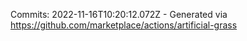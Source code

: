 Commits: 2022-11-16T10:20:12.072Z - Generated via https://github.com/marketplace/actions/artificial-grass
<br>
